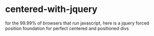 centered-with-jquery
====================

for the 99.99% of browsers that run javascript, here is a jquery forced position foundation for perfect centered and positioned divs
